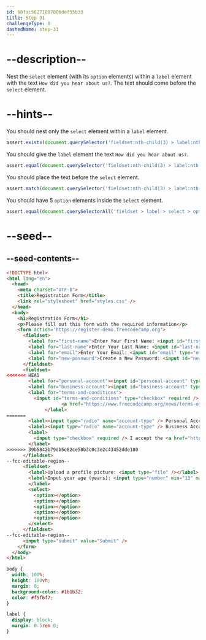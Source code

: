 ```yaml
---
id: 60fac56271087806def55b33
title: Step 31
challengeType: 0
dashedName: step-31
---
```


# --description--

Nest the `select` element (with its `option` elements) within a `label` element with the text `How did you hear about us?`. The text should come before the `select` element.

# --hints--

You should nest only the `select` element within a `label` element.

```js
assert.exists(document.querySelector('fieldset:nth-child(3) > label:nth-child(3) > select'));
```

You should give the `label` element the text `How did you hear about us?`.

```js
assert.equal(document.querySelector('fieldset:nth-child(3) > label:nth-child(3)')?.innerText?.trim(), 'How did you hear about us?');
```

You should place the text before the `select` element.

```js
assert.match(document.querySelector('fieldset:nth-child(3) > label:nth-child(3)')?.innerHTML?.trim().replace(/[\t\n]+/g, ''), /^How did you hear about us\?/);
```

You should have 5 `option` elements inside the `select` element.

```js
assert.equal(document.querySelectorAll('fieldset > label > select > option')?.length, 5);
```

# --seed--

## --seed-contents--

```html
<!DOCTYPE html>
<html lang="en">
  <head>
    <meta charset="UTF-8">
    <title>Registration Form</title>
    <link rel="stylesheet" href="styles.css" />
  </head>
  <body>
    <h1>Registration Form</h1>
    <p>Please fill out this form with the required information</p>
    <form action='https://register-demo.freecodecamp.org'>
      <fieldset>
        <label for="first-name">Enter Your First Name: <input id="first-name" type="text" required /></label>
        <label for="last-name">Enter Your Last Name: <input id="last-name" type="text" required /></label>
        <label for="email">Enter Your Email: <input id="email" type="email" required /></label>
        <label for="new-password">Create a New Password: <input id="new-password" type="password" pattern="[a-z0-5]{8,}" required /></label>
      </fieldset>
      <fieldset>
<<<<<<< HEAD
        <label for="personal-account"><input id="personal-account" type="radio" name="account-type" /> Personal Account</label>
        <label for="business-account"><input id="business-account" type="radio" name="account-type" /> Business Account</label>
        <label for="terms-and-conditions">
          <input id="terms-and-conditions" type="checkbox" required /> I accept the
				    <a href="https://www.freecodecamp.org/news/terms-of-service/">terms and conditions</a>
			  </label>
=======
        <label><input type="radio" name="account-type" /> Personal Account</label>
        <label><input type="radio" name="account-type" /> Business Account</label>
        <label>
          <input type="checkbox" required /> I accept the <a href="https://www.freecodecamp.org/news/terms-of-service/">terms and conditions</a>
        </label>
>>>>>>> 39b5842b79db5e82ce58b3c0c3e2c43452dde180
      </fieldset>
--fcc-editable-region--
      <fieldset>
        <label>Upload a profile picture: <input type="file" /></label>
        <label>Input your age (years): <input type="number" min="13" max="120" />
        </label>
        <select>
          <option></option>
          <option></option>
          <option></option>
          <option></option>
          <option></option>
        </select>
      </fieldset>
--fcc-editable-region--
      <input type="submit" value="Submit" />
    </form>
  </body>
</html>
```

```css
body {
  width: 100%;
  height: 100vh;
  margin: 0;
  background-color: #1b1b32;
  color: #f5f6f7;
}

label {
  display: block;
  margin: 0.5rem 0;
}

```
